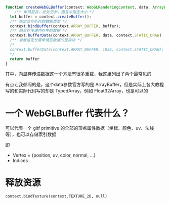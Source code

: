 ``` ts
function createWebGLBuffer(context: WebGLRenderingContext, data: ArrayBuffer) {
	/** 申请显存，此处无参，而且未指定大小 */
  let buffer = context.createBuffer();
  /** 指定显存所存的数据类型 */
  context.bindBuffer(context.ARRAY_BUFFER, buffer);
  /** 向显存传递内存中的数据 */
  context.bufferData(context.ARRAY_BUFFER, data, context.STATIC_DRAW)
  /** 或者指定长度申请空数据的显存块 */
  /*
  context.bufferData(context.ARRAY_BUFFER, 1024, context.STATIC_DRAW);
  */
  return buffer
}
```



其中，向显存传递数据这一个方法有很多重载，我这里列出了两个最常见的

有点让我郁闷的是，这个data参数官方写的是 ArrayBuffer，但是实际上各大教程写的和实际代码写的却是 TypedArray，例如 Float32Array，也是可以的

# 一个 WebGLBuffer 代表什么？

可以代表一个 gltf primitive 的全部的顶点属性数据（坐标、颜色、uv、法线等），也可以存储索引数据

即

- Vertex = {position, uv, color, normal, ...}
- Indices

# 释放资源

``` JS
context.bindTexture(context.TEXTURE_2D, null)
```

